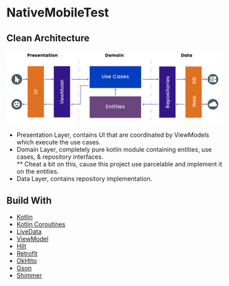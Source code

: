 # NativeMobileTest

## Clean Architecture
<div align="center">
    <img src="assets/clean-architecture.png"/>
</div>

- Presentation Layer, contains UI that are coordinated by ViewModels which execute the use cases.
- Domain Layer, completely pure kotlin module containing entities, use cases, & repository interfaces.
<br>** Cheat a bit on this, cause this project use parcelable and implement it on the entities.
- Data Layer, contains repository implementation.

## Build With
- [Kotlin](https://kotlinlang.org/)
- [Kotlin Coroutines](https://kotlinlang.org/docs/coroutines-overview.html)
- [LiveData](https://developer.android.com/topic/libraries/architecture/livedata)
- [ViewModel](https://developer.android.com/topic/libraries/architecture/viewmodel)
- [Hilt](https://developer.android.com/training/dependency-injection/hilt-android)
- [Retrofit](https://square.github.io/retrofit/)
- [OkHttp](https://square.github.io/okhttp/)
- [Gson](https://github.com/google/gson)
- [Shimmer](https://github.com/facebook/shimmer-android)
